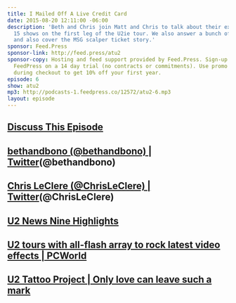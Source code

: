 ```yaml
---
title: I Mailed Off A Live Credit Card
date: 2015-08-20 12:11:00 -06:00
description: 'Beth and Chris join Matt and Chris to talk about their experience seeing
  15 shows on the first leg of the U2ie tour. We also answer a bunch of #askatu2 questions
  and also cover the MSG scalper ticket story.'
sponsor: Feed.Press
sponsor-link: http://feed.press/atu2
sponsor-copy: Hosting and feed support provided by Feed.Press. Sign-up today and try
  FeedPress on a 14 day trial (no contracts or commitments). Use promo code "atu2"
  during checkout to get 10% off your first year.
episode: 6
show: atu2
mp3: http://podcasts-1.feedpress.co/12572/atu2-6.mp3
layout: episode
---
```


## [Discuss This Episode](https://www.reddit.com/r/Goodstuff_fm/comments/3hr89e/the_atu2_podcast_6_i_mailed_off_a_live_credit_card/)

## [bethandbono (@bethandbono) | Twitter](https://twitter.com/bethandbono)(@bethandbono)

## [Chris LeClere (@ChrisLeClere) | Twitter](https://twitter.com/chrisleclere)(@ChrisLeClere)

## [U2  News  Nine Highlights](http://www.u2.com/news/title/nine)

## [U2 tours with all-flash array to rock latest video effects | PCWorld](http://www.pcworld.com/article/2949772/u2-tours-with-allflash-array-to-rock-latest-video-effects.html)

## [U2 Tattoo Project | Only love can leave such a mark](http://u2tattooproject.com/)

